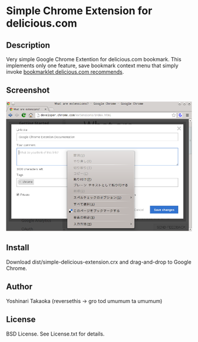# Simple Chrome Extension for delicious.com

## Description

Very simple Google Chrome Extention for delicious.com bookmark. This implements only one feature, save bookmark context menu that simply invoke [bookmarklet delicious.com recommends](https://delicious.com/tools).

## Screenshot

![Screenshot of this software](/screenshot/screenshot.png)

## Install

Download dist/simple-delicious-extension.crx and drag-and-drop to Google Chrome.

## Author

Yoshinari Takaoka (reversethis -> gro tod umumum ta umumum)

## License

BSD License. See License.txt for details.
